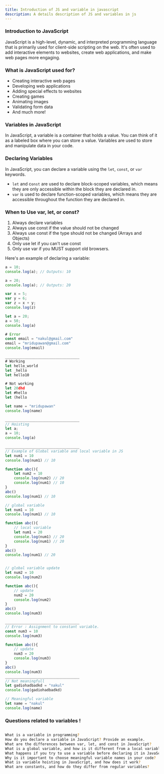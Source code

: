 ```yaml
---
title: Introduction of JS and variable in javascript
description: A details description of JS and variables in js
---
```


### Introduction to JavaScript
JavaScript is a high-level, dynamic, and interpreted programming language that is primarily used for client-side scripting on the web. It's often used to add interactive elements to websites, create web applications, and make web pages more engaging.

### What is JavaScript used for?
- Creating interactive web pages
- Developing web applications
- Adding special effects to websites
- Creating games
- Animating images
- Validating form data
- And much more!

### Variables in JavaScript

In JavaScript, a variable is a container that holds a value. You can think of it as a labeled box where you can store a value. Variables are used to store and manipulate data in your code.

### Declaring Variables

In JavaScript, you can declare a variable using the `let`, `const`, or `var` keywords.

- `let` and c`onst` are used to declare block-scoped variables, which means they are only accessible within the block they are declared in.
- `var` is used to declare function-scoped variables, which means they are accessible throughout the function they are declared in.

### When to Use var, let, or const?
1. Always declare variables
2. Always use const if the value should not be changed
3. Always use const if the type should not be changed (Arrays and Objects)
4. Only use let if you can't use const
5. Only use var if you MUST support old browsers.

Here's an example of declaring a variable:

```javascript
a = 10;
console.log(a); // Outputs: 10

a = 20;
console.log(a); // Outputs: 20

var x = 5;
var y = 6;
var z = x + y;
console.log(z)

let a = 20;
a = 50;
console.log(a)

# Error
const email = "nakul@gmail.com"
email = "mridupawan@gmail.com"
console.log(email)

__________________________________
# Working
let hello_world 
let _hello
let hello10 

# Not working 
let 20dhd  
let #hello
let (hello

let name = "mridupawan"
console.log(name)

__________________________________
// Hoisting
let a;
a = 10;
console.log(a)

__________________________________
// Example of Global variable and local variable in JS
let num1 = 10
console.log(num1) // 10

function abc(){
    let num2 = 10
    console.log(num2) // 20
    console.log(num1) // 10
}
abc()
console.log(num1) // 10

// global variable
let num1 = 10
console.log(num1) // 10

function abc(){
    // local variable 
    let num1 = 20
    console.log(num1) // 20
    console.log(num1) // 20
}
abc()
console.log(num1) // 20


// global variable update
let num2 = 10
console.log(num2) 

function abc(){
    // update
    num2 = 20
    console.log(num2) 
}
abc()
console.log(num3)

__________________________________
// Error : Assignment to constant variable.
const num3 = 10
console.log(num3) 

function abc(){
    // update
    num3 = 20
    console.log(num3) 
}
abc()
console.log(num3)
__________________________________
// Not meaningfull
let gadiohadbadkd = "nakul"
console.log(gadiohadbadkd)

// Meaningful variable
let name = "nakul"
console.log(name)

```


### Questions related to variables !

```sh

What is a variable in programming?
How do you declare a variable in JavaScript? Provide an example.
What are the differences between var, let, and const in JavaScript?
What is a global variable, and how is it different from a local variable?
What happens if you try to use a variable before declaring it in JavaScript?
Why is it important to choose meaningful variable names in your code?
What is variable hoisting in JavaScript, and how does it work?
What are constants, and how do they differ from regular variables?

```
